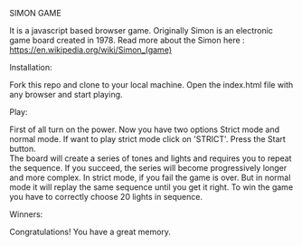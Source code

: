 SIMON GAME

It is a javascript based browser game. Originally Simon is an electronic game board created in 1978. Read more about the Simon here : https://en.wikipedia.org/wiki/Simon_(game)


Installation:

Fork this repo and clone to your local machine. Open the index.html file with any browser and start playing.


Play:

First of all turn on the power.
Now you have two options Strict mode and normal mode. If want to play strict mode click on 'STRICT'.
Press the Start button.    
The board will create a series of tones and lights and requires you to repeat the sequence.
If you succeed, the series will become progressively longer and more complex.
In strict mode, if you fail the game is over. But in normal mode it will replay the same sequence until you get it right.
To win the game you have to correctly choose 20 lights in sequence.


Winners:

Congratulations! You have a great memory.
